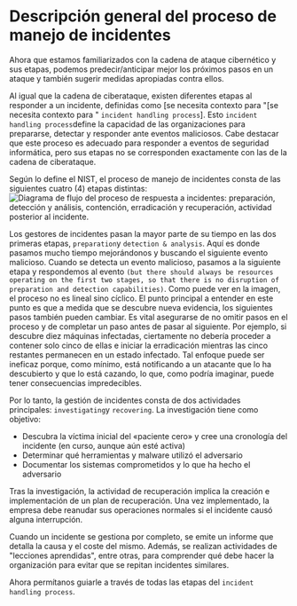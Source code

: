 # Descripción general del proceso de manejo de incidentes

Ahora que estamos familiarizados con la cadena de ataque cibernético y sus etapas, podemos predecir/anticipar mejor los próximos pasos en un ataque y también sugerir medidas apropiadas contra ellos.

Al igual que la cadena de ciberataque, existen diferentes etapas al responder a un incidente, definidas como [se necesita contexto para "[se necesita contexto para " `incident handling process`]. Esto `incident handling process`define la capacidad de las organizaciones para prepararse, detectar y responder ante eventos maliciosos. Cabe destacar que este proceso es adecuado para responder a eventos de seguridad informática, pero sus etapas no se corresponden exactamente con las de la cadena de ciberataque.

Según lo define el NIST, el proceso de manejo de incidentes consta de las siguientes cuatro (4) etapas distintas: ![Diagrama de flujo del proceso de respuesta a incidentes: preparación, detección y análisis, contención, erradicación y recuperación, actividad posterior al incidente.](https://academy.hackthebox.com/storage/modules/148/handling_process.png)

Los gestores de incidentes pasan la mayor parte de su tiempo en las dos primeras etapas, `preparation`y `detection & analysis`. Aquí es donde pasamos mucho tiempo mejorándonos y buscando el siguiente evento malicioso. Cuando se detecta un evento malicioso, pasamos a la siguiente etapa y respondemos al evento `(but there should always be resources operating on the first two stages, so that there is no disruption of preparation and detection capabilities)`. Como puede ver en la imagen, el proceso no es lineal sino cíclico. El punto principal a entender en este punto es que a medida que se descubre nueva evidencia, los siguientes pasos también pueden cambiar. Es vital asegurarse de no omitir pasos en el proceso y de completar un paso antes de pasar al siguiente. Por ejemplo, si descubre diez máquinas infectadas, ciertamente no debería proceder a contener solo cinco de ellas e iniciar la erradicación mientras las cinco restantes permanecen en un estado infectado. Tal enfoque puede ser ineficaz porque, como mínimo, está notificando a un atacante que lo ha descubierto y que lo está cazando, lo que, como podría imaginar, puede tener consecuencias impredecibles.

Por lo tanto, la gestión de incidentes consta de dos actividades principales: `investigating`y `recovering`. La investigación tiene como objetivo:

- Descubra la víctima inicial del «paciente cero» y cree una cronología del incidente (en curso, aunque aún esté activa)
- Determinar qué herramientas y malware utilizó el adversario
- Documentar los sistemas comprometidos y lo que ha hecho el adversario

Tras la investigación, la actividad de recuperación implica la creación e implementación de un plan de recuperación. Una vez implementado, la empresa debe reanudar sus operaciones normales si el incidente causó alguna interrupción.

Cuando un incidente se gestiona por completo, se emite un informe que detalla la causa y el coste del mismo. Además, se realizan actividades de "lecciones aprendidas", entre otras, para comprender qué debe hacer la organización para evitar que se repitan incidentes similares.

Ahora permítanos guiarle a través de todas las etapas del `incident handling process`.